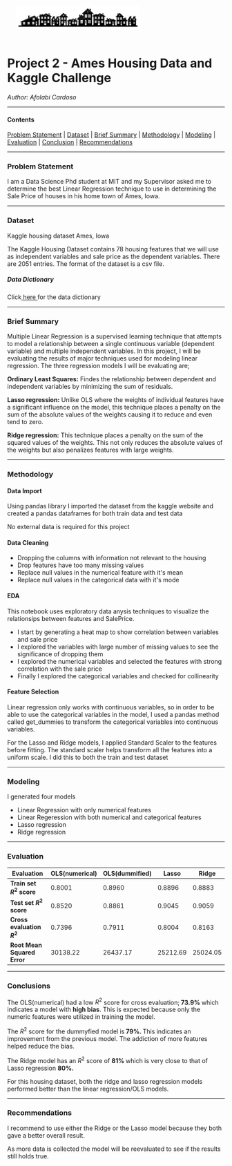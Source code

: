 <img src="images/house.jpeg" style="float: center; margin: 20px; height: 55px">

# Project 2 - Ames Housing Data and Kaggle Challenge

_Author: Afolabi Cardoso_

---
#### Contents

[Problem Statement](#Problem-Statement) | [Dataset](#Dataset) | [Brief Summary](#Brief-Summary) | [Methodology](#Methodology) | [Modeling](#Modeling) | [Evaluation](#Evaluation) | [Conclusion](#Conclusion) | [Recommendations](#Recommendations)

---
### Problem Statement
I am a Data Science Phd student at MIT and my Supervisor asked me to determine the best Linear Regression technique to use in determining the Sale Price of houses in his home town of Ames, Iowa.

---
### Dataset
Kaggle housing dataset Ames, Iowa

The Kaggle Housing Dataset contains 78 housing features that we will use as independent variables and sale price as the dependent variables. There are 2051 entries.
The format of the dataset is a csv file.


##### Data Dictionary

<p>Click<a href="https://www.kaggle.com/c/dsir-0124-project-2-regression-challenge/data"> here </a> for the data dictionary</p>


---
### Brief Summary 

Multiple Linear Regression is a supervised learning technique that attempts to model a relationship between a single continuous variable (dependent variable) and multiple independent variables. In this project, I will be evaluating the results of major techniques used for modeling linear regression. The three regression models I will be evaluating are;

**Ordinary Least Squares:** Findes the relationship between dependent and independent variables by minimizing the sum of residuals.

**Lasso regression:** Unlike OLS where the weights of individual features have a significant influence on the model, this technique places a penalty on the sum of the absolute values of the weights causing it to reduce and even tend to zero.

**Ridge regression:** This technique places a penalty on the sum of the squared values of the weights. This not only reduces the absolute values of the weights but also penalizes features with large weights.

---
### Methodology

#### Data Import
Using pandas library I imported the dataset from the kaggle website and created a  pandas dataframes for both train data and test data

No external data is required for this project

#### Data Cleaning 

- Dropping the columns with information not relevant to the housing
- Drop features have too many missing values
- Replace null values in the numerical feature with it's mean
- Replace null values in the categorical data with it's mode

#### EDA

This notebook uses exploratory data anysis techniques to visualize the relationsips between features and SalePrice.

- I start by generating a heat map to show correlation between variables and sale price
- I explored the variables with large number of missing values to see the significance of dropping them 
- I explored the numerical variables and selected the features with strong correlation with the sale price
- Finally I explored the categorical variables and checked for collinearity


#### Feature Selection

Linear regression only works with continuous variables, so in order to be able to use the categorical variables in the model, I used a pandas method called get_dummies to transform the categorical variables into continuous variables. 

For the Lasso and Ridge models, I applied Standard Scaler to the features before fitting. The standard scaler helps transform all the features into a uniform scale.
I did this to both the train and test dataset


---
### Modeling
I generated four models

- Linear Regression with only numerical features
- Linear Regeression with both numerical and categorical features
- Lasso regression
- Ridge regression

---
### Evaluation

|Evaluation|OLS(numerical)|OLS(dummified)|Lasso|Ridge
|---|---|---|---|---| 
|**Train set $R^2$ score**|0.8001|0.8960|0.8896|0.8883
|**Test set $R^2$ score**|0.8520|0.8861|0.9045|0.9059
|**Cross evaluation $R^2$**|0.7396|0.7911|0.8004|0.8163
|**Root Mean Squared Error**|30138.22|26437.17|25212.69|25024.05

---
### Conclusions

The OLS(numerical) had a low $R^2$ score for cross evaluation;<b> 73.9% </b>which indicates a model with <b> high bias</b>. This is expected  because only the numeric features were utilized in training the model.

The $R^2$ score for the dummyfied model is<b> 79%. </b> This indicates an improvement from the previous model. The addiction of more features helped reduce the bias.

The Ridge model has an $R^2$ score of <b> 81% </b> which is very close to that of Lasso regression <b> 80%. </b>

For this housing dataset, both the ridge and lasso regression models performed better than the linear regression/OLS models. 

---
### Recommendations

I recommend to use either the Ridge or the Lasso model because they both gave a better overall result.

As more data is collected the model will be reevaluated to see if the results still holds true.
